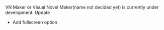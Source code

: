 VN Maker or Visual Novel Maker(name not decided yet) is currently under development.
Update
- Add fullscreen option
